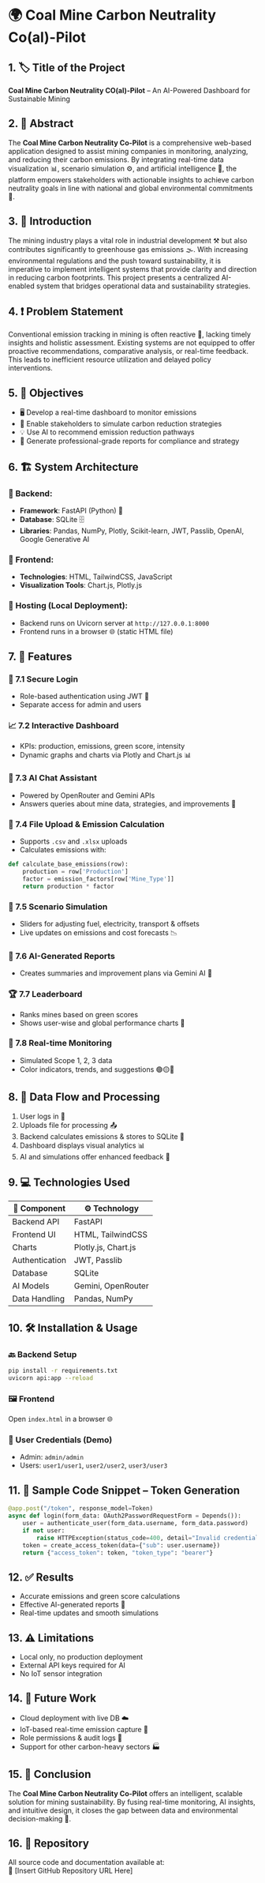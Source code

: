 
# 🌍 Coal Mine Carbon Neutrality Co(al)-Pilot

## 1. 🏷️ Title of the Project  
**Coal Mine Carbon Neutrality CO(al)-Pilot** – An AI-Powered Dashboard for Sustainable Mining

## 2. 🧠 Abstract  
The **Coal Mine Carbon Neutrality Co-Pilot** is a comprehensive web-based application designed to assist mining companies in monitoring, analyzing, and reducing their carbon emissions. By integrating real-time data visualization 📊, scenario simulation ⚙️, and artificial intelligence 🤖, the platform empowers stakeholders with actionable insights to achieve carbon neutrality goals in line with national and global environmental commitments 🌱.

## 3. 📘 Introduction  
The mining industry plays a vital role in industrial development ⚒️ but also contributes significantly to greenhouse gas emissions 🌫️. With increasing environmental regulations and the push toward sustainability, it is imperative to implement intelligent systems that provide clarity and direction in reducing carbon footprints. This project presents a centralized AI-enabled system that bridges operational data and sustainability strategies.

## 4. ❗ Problem Statement  
Conventional emission tracking in mining is often reactive 🚫, lacking timely insights and holistic assessment. Existing systems are not equipped to offer proactive recommendations, comparative analysis, or real-time feedback. This leads to inefficient resource utilization and delayed policy interventions.

## 5. 🎯 Objectives  
- 🖥️ Develop a real-time dashboard to monitor emissions  
- 🔁 Enable stakeholders to simulate carbon reduction strategies  
- 💡 Use AI to recommend emission reduction pathways  
- 📄 Generate professional-grade reports for compliance and strategy

## 6. 🏗️ System Architecture  

### 🔧 Backend:
- **Framework**: FastAPI (Python) 🐍  
- **Database**: SQLite 🗄️  
- **Libraries**: Pandas, NumPy, Plotly, Scikit-learn, JWT, Passlib, OpenAI, Google Generative AI

### 🎨 Frontend:
- **Technologies**: HTML, TailwindCSS, JavaScript  
- **Visualization Tools**: Chart.js, Plotly.js

### 🚀 Hosting (Local Deployment):
- Backend runs on Uvicorn server at `http://127.0.0.1:8000`  
- Frontend runs in a browser 🌐 (static HTML file)

## 7. 🧩 Features  

### 🔐 7.1 Secure Login  
- Role-based authentication using JWT 🔑  
- Separate access for admin and users

### 📈 7.2 Interactive Dashboard  
- KPIs: production, emissions, green score, intensity  
- Dynamic graphs and charts via Plotly and Chart.js 📊

### 🤖 7.3 AI Chat Assistant  
- Powered by OpenRouter and Gemini APIs  
- Answers queries about mine data, strategies, and improvements 💬

### 📁 7.4 File Upload & Emission Calculation  
- Supports `.csv` and `.xlsx` uploads  
- Calculates emissions with:

```python
def calculate_base_emissions(row):
    production = row['Production']
    factor = emission_factors[row['Mine_Type']]
    return production * factor
```

### 🧮 7.5 Scenario Simulation  
- Sliders for adjusting fuel, electricity, transport & offsets  
- Live updates on emissions and cost forecasts 📉

### 📑 7.6 AI-Generated Reports  
- Creates summaries and improvement plans via Gemini AI 📝

### 🏆 7.7 Leaderboard  
- Ranks mines based on green scores  
- Shows user-wise and global performance charts 🥇

### 🔄 7.8 Real-time Monitoring  
- Simulated Scope 1, 2, 3 data  
- Color indicators, trends, and suggestions 🟢🟡🔴

## 8. 🔄 Data Flow and Processing  
1. User logs in 🔐  
2. Uploads file for processing 📤  
3. Backend calculates emissions & stores to SQLite 💾  
4. Dashboard displays visual analytics 📊  
5. AI and simulations offer enhanced feedback 🧠

## 9. 💻 Technologies Used

| 🧩 Component       | ⚙️ Technology          |
|-------------------|------------------------|
| Backend API       | FastAPI                |
| Frontend UI       | HTML, TailwindCSS      |
| Charts            | Plotly.js, Chart.js    |
| Authentication    | JWT, Passlib           |
| Database          | SQLite                 |
| AI Models         | Gemini, OpenRouter     |
| Data Handling     | Pandas, NumPy          |

## 10. 🛠️ Installation & Usage  

### 🔙 Backend Setup
```bash
pip install -r requirements.txt
uvicorn api:app --reload
```

### 🖼️ Frontend
Open `index.html` in a browser 🌐

### 🔑 User Credentials (Demo)
- Admin: `admin/admin`  
- Users: `user1/user1`, `user2/user2`, `user3/user3`

## 11. 🧪 Sample Code Snippet – Token Generation  
```python
@app.post("/token", response_model=Token)
async def login(form_data: OAuth2PasswordRequestForm = Depends()):
    user = authenticate_user(form_data.username, form_data.password)
    if not user:
        raise HTTPException(status_code=400, detail="Invalid credentials")
    token = create_access_token(data={"sub": user.username})
    return {"access_token": token, "token_type": "bearer"}
```

## 12. ✅ Results  
- Accurate emissions and green score calculations  
- Effective AI-generated reports 📄  
- Real-time updates and smooth simulations

## 13. ⚠️ Limitations  
- Local only, no production deployment  
- External API keys required for AI  
- No IoT sensor integration

## 14. 🔮 Future Work  
- Cloud deployment with live DB ☁️  
- IoT-based real-time emission capture 📡  
- Role permissions & audit logs 🧾  
- Support for other carbon-heavy sectors 🏭

## 15. 🏁 Conclusion  
The **Coal Mine Carbon Neutrality Co-Pilot** offers an intelligent, scalable solution for mining sustainability. By fusing real-time monitoring, AI insights, and intuitive design, it closes the gap between data and environmental decision-making 💚.

## 16. 📂 Repository  
All source code and documentation available at:  
🔗 [Insert GitHub Repository URL Here]
